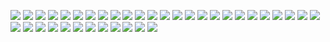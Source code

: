 ![](http://psxw1ax9x.bkt.clouddn.com/Fnpb1wgKGOAl_7q6LcoXHKkwaxNo)
![](http://psxw1ax9x.bkt.clouddn.com/FoxJIIdKi7I8iA5p49dAWzXzd7Cd)
![](http://psxw1ax9x.bkt.clouddn.com/Fs6m1KaeQphqA4a8CUTuV_EnnSmx)
![](http://psxw1ax9x.bkt.clouddn.com/FjrnHRU3Ht1XEWUPj0MwHbf4TTHW)
![](http://psxw1ax9x.bkt.clouddn.com/FukAK5UeDMKHE5K62o_F95ZynV5m)
![](http://psxw1ax9x.bkt.clouddn.com/FoiEOIUs-mMvOtv_qi8OiEHH_zXR)
![](http://psxw1ax9x.bkt.clouddn.com/FitkhBG55jVSN1mZP1OlWO7Bs_Gg)
![](http://psxw1ax9x.bkt.clouddn.com/FvogqOUu1YvuykBFIEZn7GWH5gH8)
![](http://psxw1ax9x.bkt.clouddn.com/FmnqbzqgqE1am0qDl49fEkWNwC9d)
![](http://psxw1ax9x.bkt.clouddn.com/Fm37TX33MoYvtpXCFZkRhqLM-xyI)
![](http://psxw1ax9x.bkt.clouddn.com/Fsdn0hmFmchkLu7vZkOJSwe31D3k)
![](http://psxw1ax9x.bkt.clouddn.com/FsDdkCW2oWQSCwC0mbBApcEjLOv_)
![](http://psxw1ax9x.bkt.clouddn.com/Fi0H5CdkBY3n0jxPLUkfO-W3Gdly)
![](http://psxw1ax9x.bkt.clouddn.com/Fiq65Xp31DXB6GXGOswBxkSFN6Ak)
![](http://psxw1ax9x.bkt.clouddn.com/FrPtqwRi0mAVR84ZWqqOH5nz488V)
![](http://psxw1ax9x.bkt.clouddn.com/FlxeET5ZpWykAkK6-0NDDXh94TIV)
![](http://psxw1ax9x.bkt.clouddn.com/FpyastTsyolkwN6HGV3fjIEpt5wi)
![](http://psxw1ax9x.bkt.clouddn.com/FmaqOKFVBM9ryoIck0dxA9YUE7Mv)
![](http://psxw1ax9x.bkt.clouddn.com/FmaqOKFVBM9ryoIck0dxA9YUE7Mv)
![](http://psxw1ax9x.bkt.clouddn.com/FusqyRPHrYdezOw9i1JWLnAF5bgU)
![](http://psxw1ax9x.bkt.clouddn.com/FousBd_dSJT4kSjqZYRZ_6LlHR2c)
![](http://psxw1ax9x.bkt.clouddn.com/Fi8dgeXakoO_p1SGcINmDChEPbuv)
![](http://psxw1ax9x.bkt.clouddn.com/FrBj_6pfG1vd4KUsvs6Vqd5UkE5V)
![](http://psxw1ax9x.bkt.clouddn.com/FsB15fs2VpFf9fSXhxCd8RboB2p-)
![](http://psxw1ax9x.bkt.clouddn.com/FucFZTQKSpSyz_G3NfTXMaklxd9b)
![](http://psxw1ax9x.bkt.clouddn.com/FjRQ-QrsEb09dGYq3EccA2xBTSg7)
![](http://psxw1ax9x.bkt.clouddn.com/FjRQ-QrsEb09dGYq3EccA2xBTSg7)
![](http://psxw1ax9x.bkt.clouddn.com/FpqfTjCTEMZDwaqG-v-a3fmm-kl1)
![](http://psxw1ax9x.bkt.clouddn.com/Fo6Eez54CocW_dZc62B58W_pLc9K)
![](http://psxw1ax9x.bkt.clouddn.com/FimbQdrLzNQ0oHHq29uBl4JD4oaL)
![](http://psxw1ax9x.bkt.clouddn.com/FmK1tSk4-6YwWRaL5jsW7wiIoseI)
![](http://psxw1ax9x.bkt.clouddn.com/FqRmJ3nrNvva-INTUHf-GOH_Pjz5)
![](http://psxw1ax9x.bkt.clouddn.com/Ftkd5xYN4Rq24id6rCHlEBKmVP3c)
![](http://psxw1ax9x.bkt.clouddn.com/FnaFQ1OohkMdU3TwussbayxH9lAx)
![](http://psxw1ax9x.bkt.clouddn.com/Fj_Dl6Oou09Wcr8KahtaCKf6UBgR)
![](http://psxw1ax9x.bkt.clouddn.com/FpMKjqbbdRgcaRMHAqPDJqiHoHvn)
![](http://psxw1ax9x.bkt.clouddn.com/Fv71SdBS--1biupfXW2esL1KKzDO)
